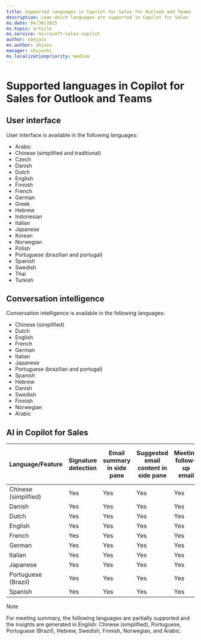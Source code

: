 ```yaml
---
title: Supported languages in Copilot for Sales for Outlook and Teams
description: Lean which languages are supported in Copilot for Sales
ms.date: 04/30/2025
ms.topic: article
ms.service: microsoft-sales-copilot
author: sbmjais
ms.author: shjais
manager: shujoshi
ms.localizationpriority: medium
---
```


# Supported languages in Copilot for Sales for Outlook and Teams 

## User interface

User interface is available in the following languages:

- Arabic
- Chinese (simplified and traditional)
- Czech
- Danish
- Dutch
- English
- Finnish
- French
- German
- Greek
- Hebrew
- Indonesian
- Italian
- Japanese
- Korean
- Norwegian
- Polish
- Portuguese (brazilian and portugal)
- Spanish
- Swedish
- Thai
- Turkish

## Conversation intelligence

Conversation intelligence is available in the following languages:

- Chinese (simplified)
- Dutch
- English
- French
- German
- Italian
- Japanese
- Portuguese (brazilian and portugal)
- Spanish
- Hebrew
- Danish
- Swedish
- Finnish
- Norwegian
- Arabic

## AI in Copilot for Sales

| Language/Feature  | Signature detection | Email summary in side pane | Suggested email content in side pane | Meeting follow-up email | Opportunity summary | Combined Copilot experience in Outlook | Meeting summary in Teams (SCI) | Post-meeting summary in Teams recap |
|-----------|-----------|-----------|-----------|-----------|-----------|-----------|-----------|------|
| Chinese (simplified)| Yes | Yes | Yes | Yes | Yes | Yes | No  | No  |
| Danish              | Yes | Yes | Yes | Yes | Yes | Yes | Yes | Yes |
| Dutch               | Yes | Yes | Yes | Yes | Yes | Yes | Yes | Yes |
| English             | Yes | Yes | Yes | Yes | Yes | Yes | Yes | Yes |
| French              | Yes | Yes | Yes | Yes | Yes | Yes | Yes | Yes |
| German              | Yes | Yes | Yes | Yes | Yes | Yes | Yes | Yes |
| Italian             | Yes | Yes | Yes | Yes | Yes | Yes | Yes | Yes |
| Japanese            | Yes | Yes | Yes | Yes | Yes | Yes | Yes | Yes |
| Portuguese (Brazil) | Yes | Yes | Yes | Yes | Yes | Yes | Yes  | Yes  |
| Spanish             | Yes | Yes | Yes | Yes | Yes | Yes | Yes | Yes |

> [!NOTE]
> For meeting summary, the following languages are partially supported and the insights are generated in English: Chinese (simplified), Portuguese, Portuguese (Brazil), Hebrew, Swedish, Finnish, Norwegian, and Arabic.